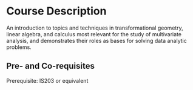 # Course Description

An introduction to topics and techniques in transformational geometry,
linear algebra, and calculus most relevant for the study of
multivariate analysis, and demonstrates their roles as bases for solving
data analytic problems.

## Pre- and Co-requisites

Prerequisite: IS203 or equivalent

